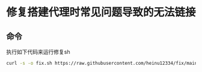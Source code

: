 # 修复搭建代理时常见问题导致的无法链接
## 命令

执行如下代码来运行修复sh

```bash
curl -s -o fix.sh https://raw.githubusercontent.com/heinu12334/fix/main/fix.sh && chmod +x fix.sh && bash fix.sh
```
